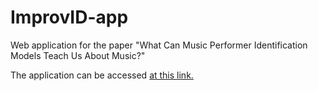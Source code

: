 # ImprovID-app
Web application for the paper "What Can Music Performer Identification Models Teach Us About Music?"

The application can be accessed [at this link.](https://huwcheston.github.io/ImprovID-app/index.html)
